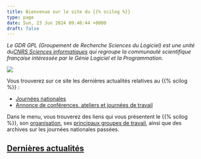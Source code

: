 ```yaml
---
title: Bienvenue sur le site du {{% scilog %}}
type: page
date: Sun, 23 Jun 2024 09:46:44 +0000
draft: false
---
```


_Le GDR GPL (Groupement de Recherche Sciences du Logiciel) est une unité du[CNRS Sciences informatiques](http://www.cnrs.fr/ins2i/) qui regroupe la communauté scientifique française intéressée par le Génie Logiciel et la Programmation._

![](https://lig-gdr-gpl.imag.fr/wp-content/uploads/2024/06/LOGO_CNRS_BLEU.png)

Vous trouverez sur ce site les dernières actualités relatives au {{% scilog %}} :

  * [Journées nationales](/national-day/)
  * [Annonce de conférences, ateliers et journées de travail](/action/)



Dans le menu, vous trouverez des liens qui vous présentent le {{% scilog %}}, son [organisation](/bienvenue-site-sdl/organisation/), ses [principaux groupes de travail](/group/), ainsi que des archives sur les journées nationales passées.

## [Dernières actualités](/)

